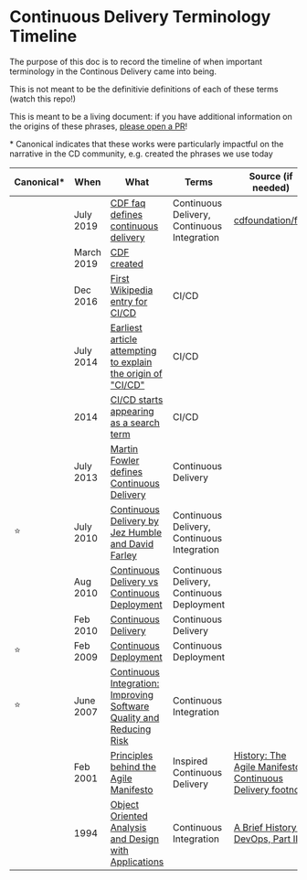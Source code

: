 # Continuous Delivery Terminology Timeline

The purpose of this doc is to record the timeline of when important terminology in
the Continous Delivery came into being.

This is not meant to be the definitivie definitions of each of these terms (watch
this repo!)

This is meant to be a living document: if you have additional information on the
origins of these phrases, [please open a PR](CONTRIBUTING.md)!

\* Canonical indicates that these works were particularly impactful on the narrative
   in the CD community, e.g. created the phrases we use today

| Canonical\* | When | What | Terms | Source (if needed) |
| ----------- | ---- | ---- | ----- |--------------------|
|    | July 2019 | [CDF faq defines continuous delivery](https://github.com/cdfoundation/faq#what-is-continuous-delivery-cd) | Continuous Delivery, Continuous Integration | [cdfoundation/faq](https://github.com/cdfoundation/faq/commit/e1c2ea472284422ff300c948f13fb37de528d926)|
|    | March 2019 | [CDF created](https://cd.foundation/announcement/2019/03/12/the-linux-foundation-announces-new-foundation-to-support-continuous-delivery-collaboration/) | | |
|    | Dec 2016 | [First Wikipedia entry for CI/CD](https://en.wikipedia.org/w/index.php?title=CI/CD&oldid=756752283) | CI/CD | |
|    | July 2014 | [Earliest article attempting to explain the origin of "CI/CD"](https://blogs.oracle.com/ravello/continuous-integration-deployment-test-automation) | CI/CD | |
|    | 2014 | [CI/CD starts appearing as a search term](https://trends.google.com/trends/explore?date=all&q=ci%2Fcd) | CI/CD | |
|    | July 2013 | [Martin Fowler defines Continuous Delivery](https://www.martinfowler.com/bliki/ContinuousDelivery.html) | Continuous Delivery ||
| ⭐ | July 2010   | [Continuous Delivery by Jez Humble and David Farley](https://www.oreilly.com/library/view/continuous-delivery-reliable/9780321670250/) | Continuous Delivery, Continuous Integration |
|    | Aug 2010 | [Continuous Delivery vs Continuous Deployment](https://continuousdelivery.com/2010/08/continuous-delivery-vs-continuous-deployment/) | Continuous Delivery, Continuous Deployment ||
|    | Feb 2010 | [Continuous Delivery](https://continuousdelivery.com/2010/02/continuous-delivery/) | Continuous Delivery ||
| ⭐ | Feb 2009 | [Continuous Deployment](http://timothyfitz.com/2009/02/08/continuous-deployment/) | Continuous Deployment ||
| ⭐ | June 2007  | [Continuous Integration: Improving Software Quality and Reducing Risk](https://www.oreilly.com/library/view/continuous-integration-improving/9780321336385/) | Continuous Integration || 
|    | Feb 2001 | [Principles behind the Agile Manifesto](http://agilemanifesto.org/principles.html) | Inspired Continuous Delivery | [History: The Agile Manifesto](https://agilemanifesto.org/history.html), [Continuous Delivery footnote](https://continuousdelivery.com/2010/02/continuous-delivery/#1)|
|    | 1994 | [Object Oriented Analysis and Design with Applications](https://www.pearson.com/us/higher-education/program/Booch-Object-Oriented-Analysis-and-Design-with-Applications-3rd-Edition/PGM311798.html)| Continuous Integration | [A Brief History of DevOps, Part III](https://circleci.com/blog/a-brief-history-of-devops-part-iii-automated-testing-and-continuous-integration/) |

